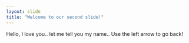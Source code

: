 ```yaml
---
layout: slide
title: "Welcome to our second slide!"
---
```

Hello, I love you.. let me tell you my name..
Use the left arrow to go back!
